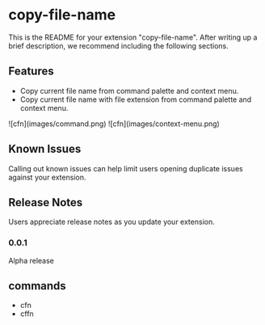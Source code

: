 # copy-file-name 

This is the README for your extension "copy-file-name". After writing up a brief description, we recommend including the following sections.

## Features
* Copy current file name from command palette and context menu.
* Copy current file name with file extension from command palette and context menu.


\!\[cfn\]\(images/command.png\)
\!\[cfn\]\(images/context-menu.png\)

## Known Issues

Calling out known issues can help limit users opening duplicate issues against your extension.

## Release Notes

Users appreciate release notes as you update your extension.

### 0.0.1

Alpha release

## commands

- cfn 
- cffn

